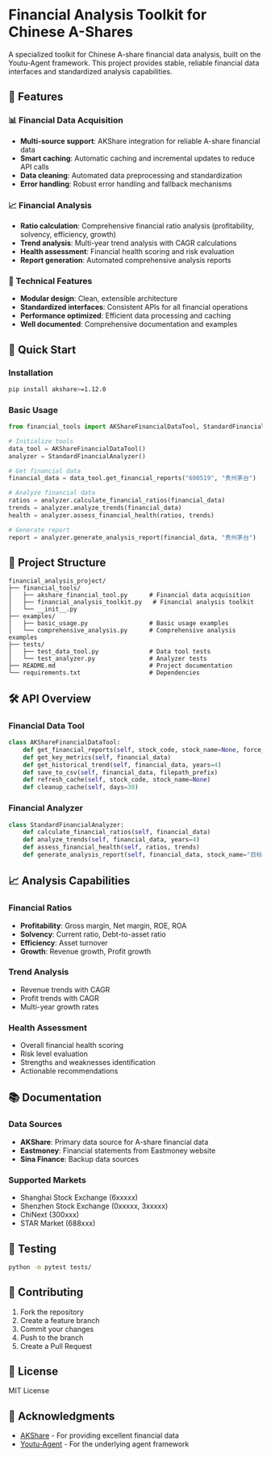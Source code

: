 # Financial Analysis Toolkit for Chinese A-Shares

A specialized toolkit for Chinese A-share financial data analysis, built on the Youtu-Agent framework. This project provides stable, reliable financial data interfaces and standardized analysis capabilities.

## 🌟 Features

### 📊 Financial Data Acquisition
- **Multi-source support**: AKShare integration for reliable A-share financial data
- **Smart caching**: Automatic caching and incremental updates to reduce API calls
- **Data cleaning**: Automated data preprocessing and standardization
- **Error handling**: Robust error handling and fallback mechanisms

### 📈 Financial Analysis
- **Ratio calculation**: Comprehensive financial ratio analysis (profitability, solvency, efficiency, growth)
- **Trend analysis**: Multi-year trend analysis with CAGR calculations
- **Health assessment**: Financial health scoring and risk evaluation
- **Report generation**: Automated comprehensive analysis reports

### 🔧 Technical Features
- **Modular design**: Clean, extensible architecture
- **Standardized interfaces**: Consistent APIs for all financial operations
- **Performance optimized**: Efficient data processing and caching
- **Well documented**: Comprehensive documentation and examples

## 🚀 Quick Start

### Installation

```bash
pip install akshare>=1.12.0
```

### Basic Usage

```python
from financial_tools import AKShareFinancialDataTool, StandardFinancialAnalyzer

# Initialize tools
data_tool = AKShareFinancialDataTool()
analyzer = StandardFinancialAnalyzer()

# Get financial data
financial_data = data_tool.get_financial_reports("600519", "贵州茅台")

# Analyze financial data
ratios = analyzer.calculate_financial_ratios(financial_data)
trends = analyzer.analyze_trends(financial_data)
health = analyzer.assess_financial_health(ratios, trends)

# Generate report
report = analyzer.generate_analysis_report(financial_data, "贵州茅台")
```

## 📁 Project Structure

```
financial_analysis_project/
├── financial_tools/
│   ├── akshare_financial_tool.py      # Financial data acquisition
│   ├── financial_analysis_toolkit.py   # Financial analysis toolkit
│   └── __init__.py
├── examples/
│   ├── basic_usage.py                 # Basic usage examples
│   └── comprehensive_analysis.py      # Comprehensive analysis examples
├── tests/
│   ├── test_data_tool.py              # Data tool tests
│   └── test_analyzer.py               # Analyzer tests
├── README.md                          # Project documentation
└── requirements.txt                   # Dependencies
```

## 🛠️ API Overview

### Financial Data Tool

```python
class AKShareFinancialDataTool:
    def get_financial_reports(self, stock_code, stock_name=None, force_refresh=False)
    def get_key_metrics(self, financial_data)
    def get_historical_trend(self, financial_data, years=4)
    def save_to_csv(self, financial_data, filepath_prefix)
    def refresh_cache(self, stock_code, stock_name=None)
    def cleanup_cache(self, days=30)
```

### Financial Analyzer

```python
class StandardFinancialAnalyzer:
    def calculate_financial_ratios(self, financial_data)
    def analyze_trends(self, financial_data, years=4)
    def assess_financial_health(self, ratios, trends)
    def generate_analysis_report(self, financial_data, stock_name="目标公司")
```

## 📈 Analysis Capabilities

### Financial Ratios
- **Profitability**: Gross margin, Net margin, ROE, ROA
- **Solvency**: Current ratio, Debt-to-asset ratio
- **Efficiency**: Asset turnover
- **Growth**: Revenue growth, Profit growth

### Trend Analysis
- Revenue trends with CAGR
- Profit trends with CAGR
- Multi-year growth rates

### Health Assessment
- Overall financial health scoring
- Risk level evaluation
- Strengths and weaknesses identification
- Actionable recommendations

## 📚 Documentation

### Data Sources
- **AKShare**: Primary data source for A-share financial data
- **Eastmoney**: Financial statements from Eastmoney website
- **Sina Finance**: Backup data sources

### Supported Markets
- Shanghai Stock Exchange (6xxxxx)
- Shenzhen Stock Exchange (0xxxxx, 3xxxxx)
- ChiNext (300xxx)
- STAR Market (688xxx)

## 🧪 Testing

```bash
python -m pytest tests/
```

## 🤝 Contributing

1. Fork the repository
2. Create a feature branch
3. Commit your changes
4. Push to the branch
5. Create a Pull Request

## 📄 License

MIT License

## 🙏 Acknowledgments

- [AKShare](https://github.com/akfamily/akshare) - For providing excellent financial data
- [Youtu-Agent](https://github.com/TencentCloudADP/youtu-agent) - For the underlying agent framework